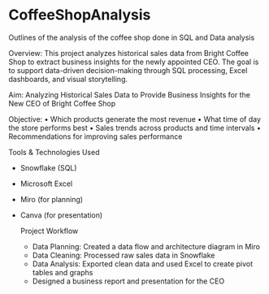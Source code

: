 # CoffeeShopAnalysis
Outlines of the analysis of the coffee shop done in SQL and Data analysis

Overview:
This project analyzes historical sales data from Bright Coffee Shop to extract business insights for the newly appointed CEO. The goal is to support data-driven decision-making through SQL processing, Excel dashboards, and visual storytelling.

Aim:
Analyzing Historical Sales Data to Provide Business Insights for the New CEO of Bright Coffee Shop

Objective:
• Which products generate the most revenue
• What time of day the store performs best
• Sales trends across products and time intervals
• Recommendations for improving sales performance

Tools & Technologies Used
- Snowflake (SQL)
- Microsoft Excel
- Miro (for planning)
- Canva (for presentation)

  Project Workflow
  -  Data Planning: Created a data flow and architecture diagram in Miro
  -  Data Cleaning: Processed raw sales data in Snowflake
  -  Data Analysis: Exported clean data and used Excel to create pivot tables and graphs
  -  Designed a business report and presentation for the CEO
